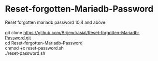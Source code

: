 # Reset-forgotten-Mariadb-Password
Reset forgotten mariadb password 10.4 and above
<br /><br />
git clone https://github.com/Brijendrasial/Reset-forgotten-Mariadb-Password.git<br />
cd Reset-forgotten-Mariadb-Password<br />
chmod +x reset-password.sh<br />
./reset-password.sh<br />
